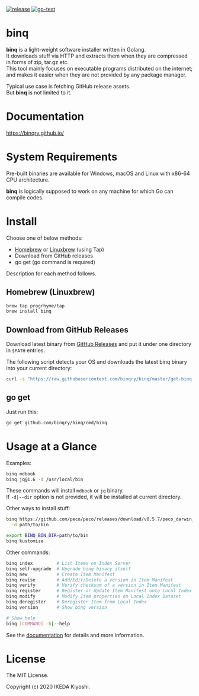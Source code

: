 [![release](https://badgen.net/github/release/binqry/binq)](https://github.com/binqry/binq/releases)
[![go-test](https://github.com/binqry/binq/workflows/go-test/badge.svg)](https://github.com/binqry/binq/actions?query=workflow%3Ago-test)

# binq

**binq** is a light-weight software installer written in Golang.  
It downloads stuff via HTTP and extracts them when they are compressed in forms of zip, tar.gz etc.  
This tool mainly focuses on executable programs distributed on the internet; and makes it easier
when they are not provided by any package manager.

Typical use case is fetching GitHub release assets.  
But **binq** is not limited to it.

# Documentation

https://binqry.github.io/

# System Requirements

Pre-built binaries are available for Windows, macOS and Linux with x86-64 CPU architecture.

**binq** is logically supposed to work on any machine for which Go can compile codes.

# Install

Choose one of below methods:

- [Homebrew](https://brew.sh/) or [Linuxbrew](https://docs.brew.sh/Homebrew-on-Linux) (using Tap)
- Download from GitHub releases
- go get (go command is required)

Description for each method follows.

## Homebrew (Linuxbrew)

```sh
brew tap progrhyme/tap
brew install binq
```

## Download from GitHub Releases

Download latest binary from [GitHub Releases](https://github.com/binqry/binq/releases)
and put it under one directory in `$PATH` entries.

The following script detects your OS and downloads the latest binq binary into your current directory:

```sh
curl -s "https://raw.githubusercontent.com/binqry/binq/master/get-binq.sh" | bash
```

## go get

Just run this:

```sh
go get github.com/binqry/binq/cmd/binq
```

# Usage at a Glance

Examples:

```sh
binq mdbook
binq jq@1.6 -d /usr/local/bin
```

These commands will install `mdbook` or `jq` binary.  
If `-d|--dir` option is not provided, it will be installed at current directory.

Other ways to install stuff:

```sh
binq https://github.com/peco/peco/releases/download/v0.5.7/peco_darwin_amd64.zip \
  -d path/to/bin

export BINQ_BIN_DIR=path/to/bin
binq kustomize
```

Other commands:

```sh
binq index         # List Items on Index Server
binq self-upgrade  # Upgrade binq binary itself
binq new           # Create Item Manifest
binq revise        # Add/Edit/Delete a version in Item Manifest
binq verify        # Verify checksum of a version in Item Manifest
binq register      # Register or Update Item Manifest onto Local Index Dataset
binq modify        # Modify Item properties on Local Index Dataset
binq deregister    # Deregister Item from Local Index
binq version       # Show binq version

# Show help
binq [COMMAND] -h|--help
```

See the [documentation](https://binqry.github.io/) for details and more information.

# License

The MIT License.

Copyright (c) 2020 IKEDA Kiyoshi.
